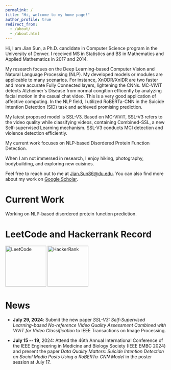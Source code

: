 ```yaml
---
permalink: /
title: "Hi, welcome to my home page!"
author_profile: true
redirect_from: 
  - /about/
  - /about.html
---
```


Hi, I am Jian Sun, a Ph.D. candidate in Computer Science program in the University of Denver. I received MS in Statistics and BS in Mathematics and Applied Mathematics in 2017 and 2014.

My research focues on the Deep Learning-based Computer Vision and Natural Language Processing (NLP). My developed models or modules are applicable to many scenarios. For instance, XnODR/XnIDR are two faster and more accurate Fully Connected layers, lightening the CNNs. MC-ViViT detects Alzheimer's Disease from normal congition efficently by analyzing facial motion in the casual chat video. This is a very good application of affective computing. In the NLP field, I utilized RoBERTa-CNN in the Suicide Intention Detection (SID) task and achieved promising prediction.

My latest proposed model is SSL-V3. Based on MC-ViViT, SSL-V3 refers to the video quality while classifying videos, containing Combined-SSL, a new Self-supervised Learning mechanism. SSL-V3 conducts MCI detection and violence detection efficiently. 

My current work focuses on NLP-based Disordered Protein Function Detection.

When I am not immersed in research, I enjoy hiking, photography, bodybuilding, and exploring new cuisines.

Feel free to reach out to me at [Jian.Sun86@du.edu](mailto:Jian.Sun86@du.edu?subject=Test). You can also find more about my work on [Google Scholar](https://scholar.google.com/citations?user=8bq3_mEAAAAJ&hl=en).

Current Work
=============

Working on NLP-based disordered protein function prediction.

LeetCode and Hackerrank Record
==============================

<img src="https://miro.medium.com/v2/resize:fit:1020/0*xJCLQQRZv3XFMUd1" alt="LeetCode" width="128" height="128"> <img src="https://upload.wikimedia.org/wikipedia/commons/thumb/4/40/HackerRank_Icon-1000px.png/600px-HackerRank_Icon-1000px.png" alt="HackerRank" width="128" height="128">

News
=====

* **July 29, 2024**: Submit the new paper <i>SSL-V3: Self-Supervised Learning-based No-reference Video Quality Assessment Combined with ViViT for Video Classification</i> to IEEE Transactions on Image Processing.

* **July 15 -- 19**, 2024: Attend the 46th Annual International Conference of the IEEE Engineering in Medicine and Biology Society (IEEE EMBC 2024) and present the paper <i>Data Quality Matters: Suicide Intention Detection on Social Media Posts Using a RoBERTa-CNN Model</i> in the poster session at July 17.